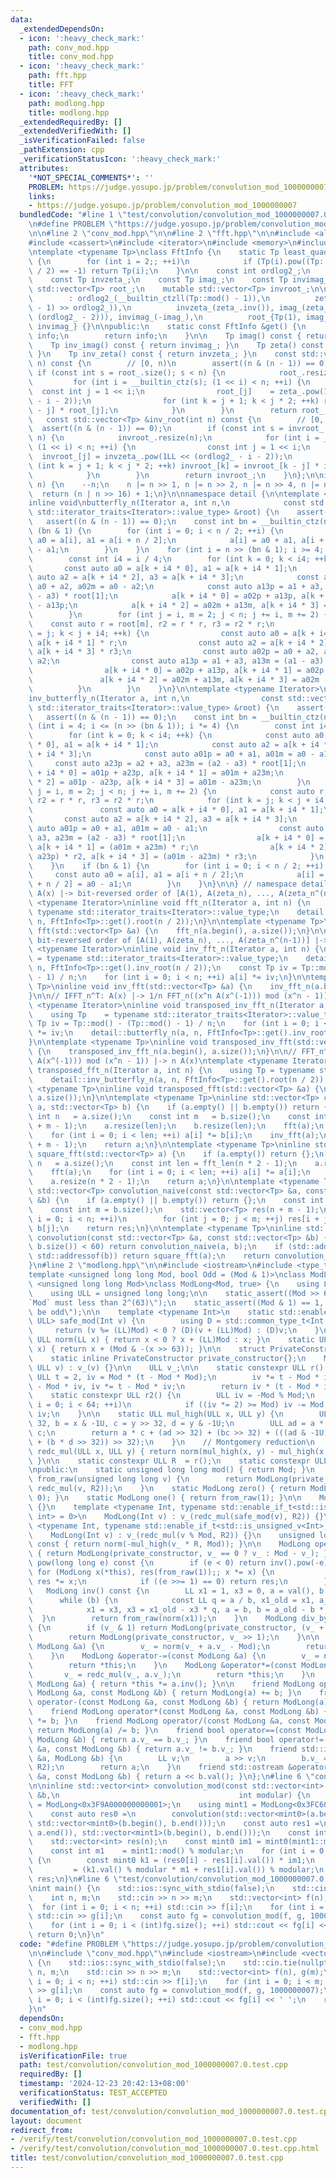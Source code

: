```yaml
---
data:
  _extendedDependsOn:
  - icon: ':heavy_check_mark:'
    path: conv_mod.hpp
    title: conv_mod.hpp
  - icon: ':heavy_check_mark:'
    path: fft.hpp
    title: FFT
  - icon: ':heavy_check_mark:'
    path: modlong.hpp
    title: modlong.hpp
  _extendedRequiredBy: []
  _extendedVerifiedWith: []
  _isVerificationFailed: false
  _pathExtension: cpp
  _verificationStatusIcon: ':heavy_check_mark:'
  attributes:
    '*NOT_SPECIAL_COMMENTS*': ''
    PROBLEM: https://judge.yosupo.jp/problem/convolution_mod_1000000007
    links:
    - https://judge.yosupo.jp/problem/convolution_mod_1000000007
  bundledCode: "#line 1 \"test/convolution/convolution_mod_1000000007.0.test.cpp\"\
    \n#define PROBLEM \"https://judge.yosupo.jp/problem/convolution_mod_1000000007\"\
    \n\n#line 2 \"conv_mod.hpp\"\n\n#line 2 \"fft.hpp\"\n\n#include <algorithm>\n\
    #include <cassert>\n#include <iterator>\n#include <memory>\n#include <vector>\n\
    \ntemplate <typename Tp>\nclass FftInfo {\n    static Tp least_quadratic_nonresidue()\
    \ {\n        for (int i = 2;; ++i)\n            if (Tp(i).pow((Tp::mod() - 1)\
    \ / 2) == -1) return Tp(i);\n    }\n\n    const int ordlog2_;\n    const Tp zeta_;\n\
    \    const Tp invzeta_;\n    const Tp imag_;\n    const Tp invimag_;\n\n    mutable\
    \ std::vector<Tp> root_;\n    mutable std::vector<Tp> invroot_;\n\n    FftInfo()\n\
    \        : ordlog2_(__builtin_ctzll(Tp::mod() - 1)),\n          zeta_(least_quadratic_nonresidue().pow((Tp::mod()\
    \ - 1) >> ordlog2_)),\n          invzeta_(zeta_.inv()), imag_(zeta_.pow(1LL <<\
    \ (ordlog2_ - 2))), invimag_(-imag_),\n          root_{Tp(1), imag_}, invroot_{Tp(1),\
    \ invimag_} {}\n\npublic:\n    static const FftInfo &get() {\n        static FftInfo\
    \ info;\n        return info;\n    }\n\n    Tp imag() const { return imag_; }\n\
    \    Tp inv_imag() const { return invimag_; }\n    Tp zeta() const { return zeta_;\
    \ }\n    Tp inv_zeta() const { return invzeta_; }\n    const std::vector<Tp> &root(int\
    \ n) const {\n        // [0, n)\n        assert((n & (n - 1)) == 0);\n       \
    \ if (const int s = root_.size(); s < n) {\n            root_.resize(n);\n   \
    \         for (int i = __builtin_ctz(s); (1 << i) < n; ++i) {\n              \
    \  const int j = 1 << i;\n                root_[j]    = zeta_.pow(1LL << (ordlog2_\
    \ - i - 2));\n                for (int k = j + 1; k < j * 2; ++k) root_[k] = root_[k\
    \ - j] * root_[j];\n            }\n        }\n        return root_;\n    }\n \
    \   const std::vector<Tp> &inv_root(int n) const {\n        // [0, n)\n      \
    \  assert((n & (n - 1)) == 0);\n        if (const int s = invroot_.size(); s <\
    \ n) {\n            invroot_.resize(n);\n            for (int i = __builtin_ctz(s);\
    \ (1 << i) < n; ++i) {\n                const int j = 1 << i;\n              \
    \  invroot_[j] = invzeta_.pow(1LL << (ordlog2_ - i - 2));\n                for\
    \ (int k = j + 1; k < j * 2; ++k) invroot_[k] = invroot_[k - j] * invroot_[j];\n\
    \            }\n        }\n        return invroot_;\n    }\n};\n\ninline int fft_len(int\
    \ n) {\n    --n;\n    n |= n >> 1, n |= n >> 2, n |= n >> 4, n |= n >> 8;\n  \
    \  return (n | n >> 16) + 1;\n}\n\nnamespace detail {\n\ntemplate <typename Iterator>\n\
    inline void\nbutterfly_n(Iterator a, int n,\n            const std::vector<typename\
    \ std::iterator_traits<Iterator>::value_type> &root) {\n    assert(n > 0);\n \
    \   assert((n & (n - 1)) == 0);\n    const int bn = __builtin_ctz(n);\n    if\
    \ (bn & 1) {\n        for (int i = 0; i < n / 2; ++i) {\n            const auto\
    \ a0 = a[i], a1 = a[i + n / 2];\n            a[i] = a0 + a1, a[i + n / 2] = a0\
    \ - a1;\n        }\n    }\n    for (int i = n >> (bn & 1); i >= 4; i /= 4) {\n\
    \        const int i4 = i / 4;\n        for (int k = 0; k < i4; ++k) {\n     \
    \       const auto a0 = a[k + i4 * 0], a1 = a[k + i4 * 1];\n            const\
    \ auto a2 = a[k + i4 * 2], a3 = a[k + i4 * 3];\n            const auto a02p =\
    \ a0 + a2, a02m = a0 - a2;\n            const auto a13p = a1 + a3, a13m = (a1\
    \ - a3) * root[1];\n            a[k + i4 * 0] = a02p + a13p, a[k + i4 * 1] = a02p\
    \ - a13p;\n            a[k + i4 * 2] = a02m + a13m, a[k + i4 * 3] = a02m - a13m;\n\
    \        }\n        for (int j = i, m = 2; j < n; j += i, m += 2) {\n        \
    \    const auto r = root[m], r2 = r * r, r3 = r2 * r;\n            for (int k\
    \ = j; k < j + i4; ++k) {\n                const auto a0 = a[k + i4 * 0], a1 =\
    \ a[k + i4 * 1] * r;\n                const auto a2 = a[k + i4 * 2] * r2, a3 =\
    \ a[k + i4 * 3] * r3;\n                const auto a02p = a0 + a2, a02m = a0 -\
    \ a2;\n                const auto a13p = a1 + a3, a13m = (a1 - a3) * root[1];\n\
    \                a[k + i4 * 0] = a02p + a13p, a[k + i4 * 1] = a02p - a13p;\n \
    \               a[k + i4 * 2] = a02m + a13m, a[k + i4 * 3] = a02m - a13m;\n  \
    \          }\n        }\n    }\n}\n\ntemplate <typename Iterator>\ninline void\n\
    inv_butterfly_n(Iterator a, int n,\n                const std::vector<typename\
    \ std::iterator_traits<Iterator>::value_type> &root) {\n    assert(n > 0);\n \
    \   assert((n & (n - 1)) == 0);\n    const int bn = __builtin_ctz(n);\n    for\
    \ (int i = 4; i <= (n >> (bn & 1)); i *= 4) {\n        const int i4 = i / 4;\n\
    \        for (int k = 0; k < i4; ++k) {\n            const auto a0 = a[k + i4\
    \ * 0], a1 = a[k + i4 * 1];\n            const auto a2 = a[k + i4 * 2], a3 = a[k\
    \ + i4 * 3];\n            const auto a01p = a0 + a1, a01m = a0 - a1;\n       \
    \     const auto a23p = a2 + a3, a23m = (a2 - a3) * root[1];\n            a[k\
    \ + i4 * 0] = a01p + a23p, a[k + i4 * 1] = a01m + a23m;\n            a[k + i4\
    \ * 2] = a01p - a23p, a[k + i4 * 3] = a01m - a23m;\n        }\n        for (int\
    \ j = i, m = 2; j < n; j += i, m += 2) {\n            const auto r = root[m],\
    \ r2 = r * r, r3 = r2 * r;\n            for (int k = j; k < j + i4; ++k) {\n \
    \               const auto a0 = a[k + i4 * 0], a1 = a[k + i4 * 1];\n         \
    \       const auto a2 = a[k + i4 * 2], a3 = a[k + i4 * 3];\n                const\
    \ auto a01p = a0 + a1, a01m = a0 - a1;\n                const auto a23p = a2 +\
    \ a3, a23m = (a2 - a3) * root[1];\n                a[k + i4 * 0] = a01p + a23p,\
    \ a[k + i4 * 1] = (a01m + a23m) * r;\n                a[k + i4 * 2] = (a01p -\
    \ a23p) * r2, a[k + i4 * 3] = (a01m - a23m) * r3;\n            }\n        }\n\
    \    }\n    if (bn & 1) {\n        for (int i = 0; i < n / 2; ++i) {\n       \
    \     const auto a0 = a[i], a1 = a[i + n / 2];\n            a[i] = a0 + a1, a[i\
    \ + n / 2] = a0 - a1;\n        }\n    }\n}\n\n} // namespace detail\n\n// FFT_n:\
    \ A(x) |-> bit-reversed order of [A(1), A(zeta_n), ..., A(zeta_n^(n-1))]\ntemplate\
    \ <typename Iterator>\ninline void fft_n(Iterator a, int n) {\n    using Tp =\
    \ typename std::iterator_traits<Iterator>::value_type;\n    detail::butterfly_n(a,\
    \ n, FftInfo<Tp>::get().root(n / 2));\n}\n\ntemplate <typename Tp>\ninline void\
    \ fft(std::vector<Tp> &a) {\n    fft_n(a.begin(), a.size());\n}\n\n// IFFT_n:\
    \ bit-reversed order of [A(1), A(zeta_n), ..., A(zeta_n^(n-1))] |-> A(x)\ntemplate\
    \ <typename Iterator>\ninline void inv_fft_n(Iterator a, int n) {\n    using Tp\
    \ = typename std::iterator_traits<Iterator>::value_type;\n    detail::inv_butterfly_n(a,\
    \ n, FftInfo<Tp>::get().inv_root(n / 2));\n    const Tp iv = Tp::mod() - (Tp::mod()\
    \ - 1) / n;\n    for (int i = 0; i < n; ++i) a[i] *= iv;\n}\n\ntemplate <typename\
    \ Tp>\ninline void inv_fft(std::vector<Tp> &a) {\n    inv_fft_n(a.begin(), a.size());\n\
    }\n\n// IFFT_n^T: A(x) |-> 1/n FFT_n((x^n A(x^(-1))) mod (x^n - 1))\ntemplate\
    \ <typename Iterator>\ninline void transposed_inv_fft_n(Iterator a, int n) {\n\
    \    using Tp    = typename std::iterator_traits<Iterator>::value_type;\n    const\
    \ Tp iv = Tp::mod() - (Tp::mod() - 1) / n;\n    for (int i = 0; i < n; ++i) a[i]\
    \ *= iv;\n    detail::butterfly_n(a, n, FftInfo<Tp>::get().inv_root(n / 2));\n\
    }\n\ntemplate <typename Tp>\ninline void transposed_inv_fft(std::vector<Tp> &a)\
    \ {\n    transposed_inv_fft_n(a.begin(), a.size());\n}\n\n// FFT_n^T : FFT_n((x^n\
    \ A(x^(-1))) mod (x^n - 1)) |-> n A(x)\ntemplate <typename Iterator>\ninline void\
    \ transposed_fft_n(Iterator a, int n) {\n    using Tp = typename std::iterator_traits<Iterator>::value_type;\n\
    \    detail::inv_butterfly_n(a, n, FftInfo<Tp>::get().root(n / 2));\n}\n\ntemplate\
    \ <typename Tp>\ninline void transposed_fft(std::vector<Tp> &a) {\n    transposed_fft_n(a.begin(),\
    \ a.size());\n}\n\ntemplate <typename Tp>\ninline std::vector<Tp> convolution_fft(std::vector<Tp>\
    \ a, std::vector<Tp> b) {\n    if (a.empty() || b.empty()) return {};\n    const\
    \ int n   = a.size();\n    const int m   = b.size();\n    const int len = fft_len(n\
    \ + m - 1);\n    a.resize(len);\n    b.resize(len);\n    fft(a);\n    fft(b);\n\
    \    for (int i = 0; i < len; ++i) a[i] *= b[i];\n    inv_fft(a);\n    a.resize(n\
    \ + m - 1);\n    return a;\n}\n\ntemplate <typename Tp>\ninline std::vector<Tp>\
    \ square_fft(std::vector<Tp> a) {\n    if (a.empty()) return {};\n    const int\
    \ n   = a.size();\n    const int len = fft_len(n * 2 - 1);\n    a.resize(len);\n\
    \    fft(a);\n    for (int i = 0; i < len; ++i) a[i] *= a[i];\n    inv_fft(a);\n\
    \    a.resize(n * 2 - 1);\n    return a;\n}\n\ntemplate <typename Tp>\ninline\
    \ std::vector<Tp> convolution_naive(const std::vector<Tp> &a, const std::vector<Tp>\
    \ &b) {\n    if (a.empty() || b.empty()) return {};\n    const int n = a.size();\n\
    \    const int m = b.size();\n    std::vector<Tp> res(n + m - 1);\n    for (int\
    \ i = 0; i < n; ++i)\n        for (int j = 0; j < m; ++j) res[i + j] += a[i] *\
    \ b[j];\n    return res;\n}\n\ntemplate <typename Tp>\ninline std::vector<Tp>\
    \ convolution(const std::vector<Tp> &a, const std::vector<Tp> &b) {\n    if (std::min(a.size(),\
    \ b.size()) < 60) return convolution_naive(a, b);\n    if (std::addressof(a) ==\
    \ std::addressof(b)) return square_fft(a);\n    return convolution_fft(a, b);\n\
    }\n#line 2 \"modlong.hpp\"\n\n#include <iostream>\n#include <type_traits>\n\n\
    template <unsigned long long Mod, bool Odd = (Mod & 1)>\nclass ModLong;\n\ntemplate\
    \ <unsigned long long Mod>\nclass ModLong<Mod, true> {\n    using LL  = long long;\n\
    \    using ULL = unsigned long long;\n\n    static_assert((Mod >> 63) == 0, \"\
    `Mod` must less than 2^(63)\");\n    static_assert((Mod & 1) == 1, \"`Mod` must\
    \ be odd\");\n\n    template <typename Int>\n    static std::enable_if_t<std::is_integral_v<Int>,\
    \ ULL> safe_mod(Int v) {\n        using D = std::common_type_t<Int, LL>;\n   \
    \     return (v %= (LL)Mod) < 0 ? (D)(v + (LL)Mod) : (D)v;\n    }\n\n    static\
    \ ULL norm(LL x) { return x < 0 ? x + (LL)Mod : x; }\n    static ULL norm(ULL\
    \ x) { return x + (Mod & -(x >> 63)); }\n\n    struct PrivateConstructor {};\n\
    \    static inline PrivateConstructor private_constructor{};\n    ModLong(PrivateConstructor,\
    \ ULL v) : v_(v) {}\n\n    ULL v_;\n\n    static constexpr ULL r() {\n       \
    \ ULL t = 2, iv = Mod * (t - Mod * Mod);\n        iv *= t - Mod * iv, iv *= t\
    \ - Mod * iv, iv *= t - Mod * iv;\n        return iv * (t - Mod * iv);\n    }\n\
    \    static constexpr ULL r2() {\n        ULL iv = -Mod % Mod;\n        for (int\
    \ i = 0; i < 64; ++i)\n            if ((iv *= 2) >= Mod) iv -= Mod;\n        return\
    \ iv;\n    }\n\n    static ULL mul_high(ULL x, ULL y) {\n        ULL a = x >>\
    \ 32, b = x & -1U, c = y >> 32, d = y & -1U;\n        ULL ad = a * d, bc = b *\
    \ c;\n        return a * c + (ad >> 32) + (bc >> 32) + (((ad & -1U) + (bc & -1U)\
    \ + (b * d >> 32)) >> 32);\n    }\n    // Montgomery reduction\n    static ULL\
    \ redc_mul(ULL x, ULL y) { return norm(mul_high(x, y) - mul_high(x * y * R, Mod));\
    \ }\n\n    static constexpr ULL R  = r();\n    static constexpr ULL R2 = r2();\n\
    \npublic:\n    static unsigned long long mod() { return Mod; }\n    static ModLong\
    \ from_raw(unsigned long long v) {\n        return ModLong(private_constructor,\
    \ redc_mul(v, R2));\n    }\n    static ModLong zero() { return ModLong(private_constructor,\
    \ 0); }\n    static ModLong one() { return from_raw(1); }\n\n    ModLong() : v_()\
    \ {}\n    template <typename Int, typename std::enable_if_t<std::is_signed_v<Int>,\
    \ int> = 0>\n    ModLong(Int v) : v_(redc_mul(safe_mod(v), R2)) {}\n    template\
    \ <typename Int, typename std::enable_if_t<std::is_unsigned_v<Int>, int> = 0>\n\
    \    ModLong(Int v) : v_(redc_mul(v % Mod, R2)) {}\n    unsigned long long val()\
    \ const { return norm(-mul_high(v_ * R, Mod)); }\n\n    ModLong operator-() const\
    \ { return ModLong(private_constructor, v_ == 0 ? v_ : Mod - v_); }\n    ModLong\
    \ pow(long long e) const {\n        if (e < 0) return inv().pow(-e);\n       \
    \ for (ModLong x(*this), res(from_raw(1));; x *= x) {\n            if (e & 1)\
    \ res *= x;\n            if ((e >>= 1) == 0) return res;\n        }\n    }\n \
    \   ModLong inv() const {\n        LL x1 = 1, x3 = 0, a = val(), b = Mod;\n  \
    \      while (b) {\n            const LL q = a / b, x1_old = x1, a_old = a;\n\
    \            x1 = x3, x3 = x1_old - x3 * q, a = b, b = a_old - b * q;\n      \
    \  }\n        return from_raw(norm(x1));\n    }\n    ModLong div_by_2() const\
    \ {\n        if (v_ & 1) return ModLong(private_constructor, (v_ + Mod) >> 1);\n\
    \        return ModLong(private_constructor, v_ >> 1);\n    }\n\n    ModLong &operator+=(const\
    \ ModLong &a) {\n        v_ = norm(v_ + a.v_ - Mod);\n        return *this;\n\
    \    }\n    ModLong &operator-=(const ModLong &a) {\n        v_ = norm(v_ - a.v_);\n\
    \        return *this;\n    }\n    ModLong &operator*=(const ModLong &a) {\n \
    \       v_ = redc_mul(v_, a.v_);\n        return *this;\n    }\n    ModLong &operator/=(const\
    \ ModLong &a) { return *this *= a.inv(); }\n\n    friend ModLong operator+(const\
    \ ModLong &a, const ModLong &b) { return ModLong(a) += b; }\n    friend ModLong\
    \ operator-(const ModLong &a, const ModLong &b) { return ModLong(a) -= b; }\n\
    \    friend ModLong operator*(const ModLong &a, const ModLong &b) { return ModLong(a)\
    \ *= b; }\n    friend ModLong operator/(const ModLong &a, const ModLong &b) {\
    \ return ModLong(a) /= b; }\n    friend bool operator==(const ModLong &a, const\
    \ ModLong &b) { return a.v_ == b.v_; }\n    friend bool operator!=(const ModLong\
    \ &a, const ModLong &b) { return a.v_ != b.v_; }\n    friend std::istream &operator>>(std::istream\
    \ &a, ModLong &b) {\n        LL v;\n        a >> v;\n        b.v_ = redc_mul(safe_mod(v),\
    \ R2);\n        return a;\n    }\n    friend std::ostream &operator<<(std::ostream\
    \ &a, const ModLong &b) { return a << b.val(); }\n};\n#line 6 \"conv_mod.hpp\"\
    \n\ninline std::vector<int> convolution_mod(const std::vector<int> &a, const std::vector<int>\
    \ &b,\n                                        int modular) {\n    using mint0\
    \ = ModLong<0x3F9A000000000001>;\n    using mint1 = ModLong<0x3FC6000000000001>;\n\
    \    const auto res0 =\n        convolution(std::vector<mint0>(a.begin(), a.end()),\
    \ std::vector<mint0>(b.begin(), b.end()));\n    const auto res1 =\n        convolution(std::vector<mint1>(a.begin(),\
    \ a.end()), std::vector<mint1>(b.begin(), b.end()));\n    const int n = res0.size();\n\
    \    std::vector<int> res(n);\n    const mint0 im1 = mint0(mint1::mod()).inv();\n\
    \    const int m1    = mint1::mod() % modular;\n    for (int i = 0; i < n; ++i)\
    \ {\n        const mint0 k1 = (res0[i] - res1[i].val()) * im1;\n        res[i]\
    \         = (k1.val() % modular * m1 + res1[i].val()) % modular;\n    }\n    return\
    \ res;\n}\n#line 6 \"test/convolution/convolution_mod_1000000007.0.test.cpp\"\n\
    \nint main() {\n    std::ios::sync_with_stdio(false);\n    std::cin.tie(nullptr);\n\
    \    int n, m;\n    std::cin >> n >> m;\n    std::vector<int> f(n), g(m);\n  \
    \  for (int i = 0; i < n; ++i) std::cin >> f[i];\n    for (int i = 0; i < m; ++i)\
    \ std::cin >> g[i];\n    const auto fg = convolution_mod(f, g, 1000000007);\n\
    \    for (int i = 0; i < (int)fg.size(); ++i) std::cout << fg[i] << ' ';\n   \
    \ return 0;\n}\n"
  code: "#define PROBLEM \"https://judge.yosupo.jp/problem/convolution_mod_1000000007\"\
    \n\n#include \"conv_mod.hpp\"\n#include <iostream>\n#include <vector>\n\nint main()\
    \ {\n    std::ios::sync_with_stdio(false);\n    std::cin.tie(nullptr);\n    int\
    \ n, m;\n    std::cin >> n >> m;\n    std::vector<int> f(n), g(m);\n    for (int\
    \ i = 0; i < n; ++i) std::cin >> f[i];\n    for (int i = 0; i < m; ++i) std::cin\
    \ >> g[i];\n    const auto fg = convolution_mod(f, g, 1000000007);\n    for (int\
    \ i = 0; i < (int)fg.size(); ++i) std::cout << fg[i] << ' ';\n    return 0;\n\
    }\n"
  dependsOn:
  - conv_mod.hpp
  - fft.hpp
  - modlong.hpp
  isVerificationFile: true
  path: test/convolution/convolution_mod_1000000007.0.test.cpp
  requiredBy: []
  timestamp: '2024-12-23 20:42:13+08:00'
  verificationStatus: TEST_ACCEPTED
  verifiedWith: []
documentation_of: test/convolution/convolution_mod_1000000007.0.test.cpp
layout: document
redirect_from:
- /verify/test/convolution/convolution_mod_1000000007.0.test.cpp
- /verify/test/convolution/convolution_mod_1000000007.0.test.cpp.html
title: test/convolution/convolution_mod_1000000007.0.test.cpp
---
```

